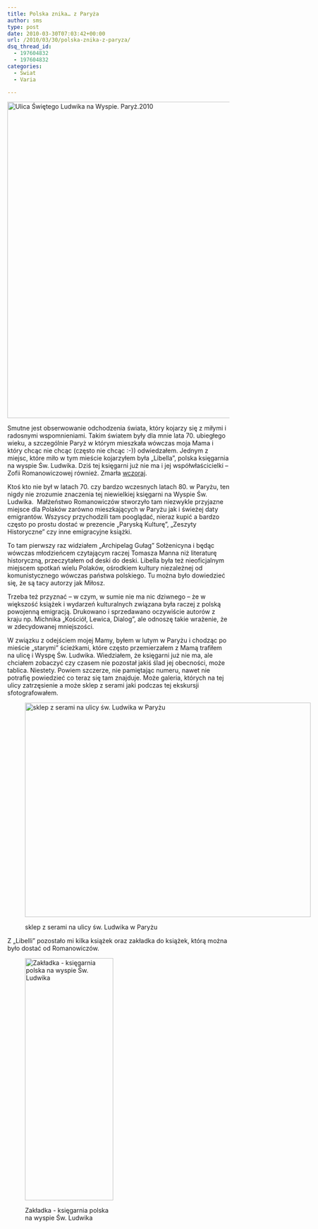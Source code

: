 ```yaml
---
title: Polska znika… z Paryża
author: sms
type: post
date: 2010-03-30T07:03:42+00:00
url: /2010/03/30/polska-znika-z-paryza/
dsq_thread_id:
  - 197604832
  - 197604832
categories:
  - Świat
  - Varia

---
```

<p style="text-align: left;">
  <a href="http://www.dziennikarz.pl/wp-content/uploads/2010/03/ulica-swietego-ludwika-paryz.jpg"><img class="aligncenter size-large wp-image-714" title="Paryż - 2010. Ulica Św. Ludwika na Wyspie" src="http://www.dziennikarz.pl/wp-content/uploads/2010/03/ulica-swietego-ludwika-paryz-768x1024.jpg" alt="Ulica Świętego Ludwika na Wyspie. Paryż.2010" width="538" height="717" /></a>
</p>

<p style="text-align: left;">
  Smutne jest obserwowanie odchodzenia świata, który kojarzy się z miłymi i radosnymi wspomnieniami. Takim światem były dla mnie lata 70. ubiegłego wieku, a szczególnie Paryż w którym mieszkała wówczas moja Mama i który chcąc nie chcąc (często nie chcąc :-)) odwiedzałem. Jednym z miejsc, które miło w tym mieście kojarzyłem była &#8222;Libella&#8221;, polska księgarnia na wyspie Św. Ludwika. Dziś tej księgarni już nie ma i jej współwłaścicielki &#8211; Zofii Romanowiczowej również. Zmarła <a href="http://fakty.interia.pl/fakty-dnia/news/zmarla-zofia-romanowiczowa,1458292,2943">wczoraj</a>.
</p>

<!--more-->Ktoś kto nie był w latach 70. czy bardzo wczesnych latach 80. w Paryżu, ten nigdy nie zrozumie znaczenia tej niewielkiej księgarni na Wyspie Św. Ludwika.  Małżeństwo Romanowiczów stworzyło tam niezwykle przyjazne miejsce dla Polaków zarówno mieszkających w Paryżu jak i świeżej daty emigrantów. Wszyscy przychodzili tam pooglądać, nieraz kupić a bardzo często po prostu dostać w prezencie &#8222;Paryską Kulturę&#8221;, &#8222;Zeszyty Historyczne&#8221; czy inne emigracyjne książki.

To tam pierwszy raz widziałem &#8222;Archipelag Gułag&#8221; Sołżenicyna i będąc wówczas młodzieńcem czytającym raczej Tomasza Manna niż literaturę historyczną, przeczytałem od deski do deski. Libella była też nieoficjalnym miejscem spotkań wielu Polaków, ośrodkiem kultury niezależnej od komunistycznego wówczas państwa polskiego. Tu można było dowiedzieć się, że są tacy autorzy jak Miłosz.

Trzeba też przyznać &#8211; w czym, w sumie nie ma nic dziwnego &#8211; że w większość książek i wydarzeń kulturalnych związana była raczej z polską powojenną emigracją. Drukowano i sprzedawano oczywiście autorów z kraju np. Michnika &#8222;Kościół, Lewica, Dialog&#8221;, ale odnoszę takie wrażenie, że w zdecydowanej mniejszości.

W związku z odejściem mojej Mamy, byłem w lutym w Paryżu i chodząc po mieście &#8222;starymi&#8221; ścieżkami, które często przemierzałem z Mamą trafiłem na ulicę i Wyspę Św. Ludwika. Wiedziałem, że księgarni już nie ma, ale chciałem zobaczyć czy czasem nie pozostał jakiś ślad jej obecności, może tablica. Niestety. Powiem szczerze, nie pamiętając numeru, nawet nie potrafię powiedzieć co teraz się tam znajduje. Może galeria, których na tej ulicy zatrzęsienie a może sklep z serami jaki podczas tej ekskursji sfotografowałem.<figure id="attachment_716" style="width: 648px" class="wp-caption aligncenter">

[<img class="size-full wp-image-716" title="sklep z serami na ulicy św. Ludwika w Paryżu" src="http://www.dziennikarz.pl/wp-content/uploads/2010/03/sery-na-ulicy-sw-ludwika.jpg" alt="sklep z serami na ulicy św. Ludwika w Paryżu" width="648" height="486" />][1]<figcaption class="wp-caption-text">sklep z serami na ulicy św. Ludwika w Paryżu</figcaption></figure> 

Z &#8222;Libelli&#8221; pozostało mi kilka książek oraz zakładka do książek, którą można było dostać od Romanowiczów.<figure id="attachment_715" style="width: 200px" class="wp-caption aligncenter">

[<img class="size-full wp-image-715" title="Zakładka - księgarnia polska na wyspie Św. Ludwika" src="http://www.dziennikarz.pl/wp-content/uploads/2010/03/libella1.jpg" alt="Zakładka - księgarnia polska na wyspie Św. Ludwika" width="200" height="549" />][2]<figcaption class="wp-caption-text">Zakładka - księgarnia polska na wyspie Św. Ludwika</figcaption></figure>

 [1]: http://www.dziennikarz.pl/wp-content/uploads/2010/03/sery-na-ulicy-sw-ludwika.jpg
 [2]: http://www.dziennikarz.pl/wp-content/uploads/2010/03/libella1.jpg